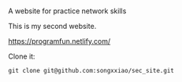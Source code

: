 # 

A website for practice network skills

This is my second website.

<https://programfun.netlify.com/>

Clone it:

```
git clone git@github.com:songxxiao/sec_site.git
```








    
